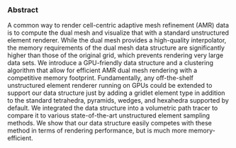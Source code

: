 <!-- ![image](/images/pubs/stitcher-2023-teaser.png) -->



### Abstract
A common way to render cell-centric adaptive mesh refinement (AMR) data is to compute the dual mesh and visualize that with a standard unstructured element renderer. While the dual mesh provides a high-quality interpolator, the memory requirements of the dual mesh data structure are significantly higher than those of the original grid, which prevents rendering very large data sets. We introduce a GPU-friendly data structure and a clustering algorithm that allow for efficient AMR dual mesh rendering with a competitive memory footprint. Fundamentally, any off-the-shelf unstructured element renderer running on GPUs could be extended to support our data structure just by adding a gridlet element type in addition to the standard tetrahedra, pyramids, wedges, and hexahedra supported by default. We integrated the data structure into a volumetric path tracer to compare it to various state-of-the-art unstructured element sampling methods. We show that our data structure easily competes with these method in terms of rendering performance, but is much more memory-efficient.
